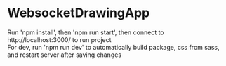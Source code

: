# WebsocketDrawingApp
Run 'npm install', then 'npm run start', then connect to http://localhost:3000/ to run project  
For dev, run 'npm run dev' to automatically build package, css from sass, and restart server after saving changes